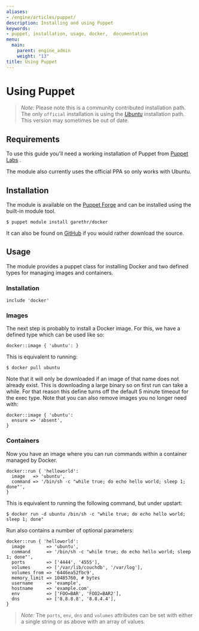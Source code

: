```yaml
---
aliases:
- /engine/articles/puppet/
description: Installing and using Puppet
keywords:
- puppet, installation, usage, docker,  documentation
menu:
  main:
    parent: engine_admin
    weight: "13"
title: Using Puppet
---
```


# Using Puppet

> *Note:* Please note this is a community contributed installation path. The
> only `official` installation is using the
> [*Ubuntu*](../installation/linux/ubuntulinux.md) installation
> path. This version may sometimes be out of date.

## Requirements

To use this guide you'll need a working installation of Puppet from
[Puppet Labs](https://puppetlabs.com) .

The module also currently uses the official PPA so only works with
Ubuntu.

## Installation

The module is available on the [Puppet
Forge](https://forge.puppetlabs.com/garethr/docker/) and can be
installed using the built-in module tool.

    $ puppet module install garethr/docker

It can also be found on
[GitHub](https://github.com/garethr/garethr-docker) if you would rather
download the source.

## Usage

The module provides a puppet class for installing Docker and two defined
types for managing images and containers.

### Installation

    include 'docker'

### Images

The next step is probably to install a Docker image. For this, we have a
defined type which can be used like so:

    docker::image { 'ubuntu': }

This is equivalent to running:

    $ docker pull ubuntu

Note that it will only be downloaded if an image of that name does not
already exist. This is downloading a large binary so on first run can
take a while. For that reason this define turns off the default 5 minute
timeout for the exec type. Note that you can also remove images you no
longer need with:

    docker::image { 'ubuntu':
      ensure => 'absent',
    }

### Containers

Now you have an image where you can run commands within a container
managed by Docker.

    docker::run { 'helloworld':
      image   => 'ubuntu',
      command => '/bin/sh -c "while true; do echo hello world; sleep 1; done"',
    }

This is equivalent to running the following command, but under upstart:

    $ docker run -d ubuntu /bin/sh -c "while true; do echo hello world; sleep 1; done"

Run also contains a number of optional parameters:

    docker::run { 'helloworld':
      image        => 'ubuntu',
      command      => '/bin/sh -c "while true; do echo hello world; sleep 1; done"',
      ports        => ['4444', '4555'],
      volumes      => ['/var/lib/couchdb', '/var/log'],
      volumes_from => '6446ea52fbc9',
      memory_limit => 10485760, # bytes
      username     => 'example',
      hostname     => 'example.com',
      env          => ['FOO=BAR', 'FOO2=BAR2'],
      dns          => ['8.8.8.8', '8.8.4.4'],
    }

> *Note:*
> The `ports`, `env`, `dns` and `volumes` attributes can be set with either a single
> string or as above with an array of values.
